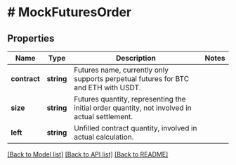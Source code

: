 # # MockFuturesOrder

## Properties

Name | Type | Description | Notes
------------ | ------------- | ------------- | -------------
**contract** | **string** | Futures name, currently only supports perpetual futures for BTC and ETH with USDT. | 
**size** | **string** | Futures quantity, representing the initial order quantity, not involved in actual settlement. | 
**left** | **string** | Unfilled contract quantity, involved in actual calculation. | 

[[Back to Model list]](../../README.md#documentation-for-models) [[Back to API list]](../../README.md#documentation-for-api-endpoints) [[Back to README]](../../README.md)
